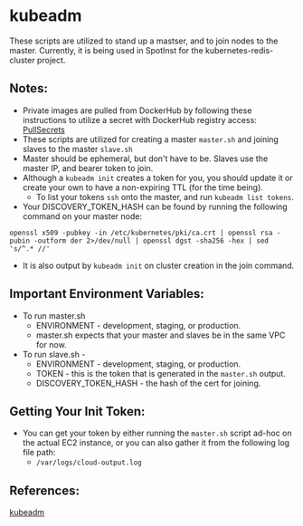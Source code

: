 # kubeadm

These scripts are utilized to stand up a mastser, and to join nodes to the master.  Currently, it is being
used in SpotInst for the kubernetes-redis-cluster project.

## Notes:

* Private images are pulled from DockerHub by following these instructions to utilize a secret with DockerHub registry access:
  [PullSecrets](https://kubernetes.io/docs/tasks/configure-pod-container/pull-image-private-registry/)
* These scripts are utilized for creating a master `master.sh` and joining slaves to the master `slave.sh`
* Master should be ephemeral, but don't have to be.  Slaves use the master IP, and bearer token to join.
* Although a `kubeadm init` creates a token for you, you should update it or create your own to have a non-expiring
  TTL (for the time being).
  - To list your tokens `ssh` onto the master, and run `kubeadm list tokens`.
* Your DISCOVERY_TOKEN_HASH can be found by running the following command on your master node:
```
openssl x509 -pubkey -in /etc/kubernetes/pki/ca.crt | openssl rsa -pubin -outform der 2>/dev/null | openssl dgst -sha256 -hex | sed 's/^.* //'
```
* It is also output by `kubeadm init` on cluster creation in the join command.

## Important Environment Variables:

* To run master.sh
  - ENVIRONMENT - development, staging, or production.
  - master.sh expects that your master and slaves be in the same VPC for now.
* To run slave.sh - 
  - ENVIRONMENT - development, staging, or production.
  - TOKEN - this is the token that is generated in the `master.sh` output.
  - DISCOVERY_TOKEN_HASH - the hash of the cert for joining.


## Getting Your Init Token:

* You can get your token by either running the `master.sh` script ad-hoc on the actual EC2 instance, or
  you can also gather it from the following log file path:
  * `/var/logs/cloud-output.log`

## References:
[kubeadm](https://kubernetes.io/docs/admin/kubeadm/)
